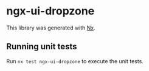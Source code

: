 # ngx-ui-dropzone

This library was generated with [Nx](https://nx.dev).

## Running unit tests

Run `nx test ngx-ui-dropzone` to execute the unit tests.
